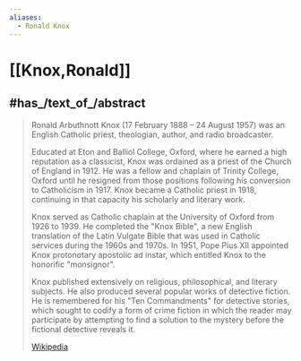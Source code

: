 ```yaml
---
aliases:
  - Ronald Knox
---
```


# [[Knox,Ronald]] 

## #has_/text_of_/abstract 

> Ronald Arbuthnott Knox (17 February 1888 – 24 August 1957) 
> was an English Catholic priest, theologian, author, and radio broadcaster. 
> 
> Educated at Eton and Balliol College, Oxford, where he earned a high reputation as a classicist, 
> Knox was ordained as a priest of the Church of England in 1912. 
> He was a fellow and chaplain of Trinity College, Oxford 
> until he resigned from those positions following his conversion to Catholicism in 1917. 
> Knox became a Catholic priest in 1918, continuing in that capacity his scholarly and literary work.
>
> Knox served as Catholic chaplain at the University of Oxford from 1926 to 1939. 
> He completed the "Knox Bible", a new English translation of the Latin Vulgate Bible that was used in Catholic services during the 1960s and 1970s. In 1951, Pope Pius XII appointed Knox protonotary apostolic ad instar, which entitled Knox to the honorific "monsignor".
>
> Knox published extensively on religious, philosophical, and literary subjects. 
> He also produced several popular works of detective fiction. 
> He is remembered for his "Ten Commandments" for detective stories, 
> which sought to codify a form of crime fiction in which the reader may participate 
> by attempting to find a solution to the mystery before the fictional detective reveals it.
>
> [Wikipedia](https://en.wikipedia.org/wiki/Ronald%20Knox) 

